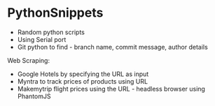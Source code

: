 # PythonSnippets
+ Random python scripts
+ Using Serial port
+ Git python to find - branch name, commit message, author details

Web Scraping:

+ Google Hotels by specifying the URL as input
+ Myntra to track prices of products using URL
+ Makemytrip flight prices using the URL - headless browser using PhantomJS
